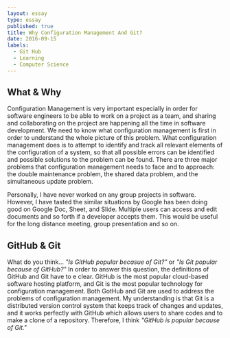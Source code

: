 ```yaml
---
layout: essay
type: essay
published: true
title: Why Configuration Management And Git?
date: 2016-09-15
labels:
  - Git Hub
  - Learning
  - Computer Science
---
```


## What & Why

Configuration Management is very important especially in order for software engineers to be able to work on a project as a team, and sharing and collaborating on the project are happening all the time in software development.  We need to know what configuration management is first in order to understand the whole picture of this problem.  What configuration management does is to attempt to identify and track all relevant elements of the configuration of a system, so that all possible errors can be identified and possible solutions to the problem can be found.  There are three major problems that configuration management needs to face and to approach: the double maintenance problem, the shared data problem, and the simultaneous update problem.

Personally, I have never worked on any group projects in software.  However, I have tasted the similar situations by Google has been doing good on Google Doc, Sheet, and Slide.  Multiple users can access and edit documents and so forth if a developer accepts them.  This would be useful for the long distance meeting, group presentation and so on.

## GitHub & Git

What do you think... *"Is GitHub popular becasue of Git?"* or *"Is Git popular because of GitHub?"* In order to answer this question, the definitions of GitHub and Git have to e clear.  GitHub is the most popular cloud-based software hosting platform, and Git is the most popular technology for configuration management.  Both GotHub and Git are used to address the problems of configuration management.  My understanding is that Git is a distributed version control system that keeps track of changes and updates, and it works perfectly with GitHub which allows users to share codes and to make a clone of a repository.  Therefore, I think *"GitHub is popular because of Git."*
